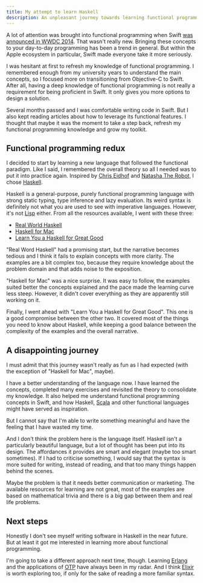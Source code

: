 ```yaml
---
title: My attempt to learn Haskell
description: An unpleasant journey towards learning functional programming through Haskell
---
```

A lot of attention was brought into functional programming when Swift [was announced in WWDC 2014](https://developer.apple.com/videos/play/wwdc2014/101/). That wasn't really new. Bringing these concepts to your day-to-day programming has been a trend in general. But within the Apple ecosystem in particular, Swift made everyone take it more seriously.

<!--more-->

I was hesitant at first to refresh my knowledge of functional programming. I remembered enough from my university years to understand the main concepts, so I focused more on transitioning from Objective-C to Swift. After all, having a deep knowledge of functional programming is not really a requirement for being proficient in Swift. It only gives you more options to design a solution.

Several months passed and I was comfortable writing code in Swift. But I also kept reading articles about how to leverage its functional features. I thought that maybe it was the moment to take a step back, refresh my functional programming knowledge and grow my toolkit.

## Functional programming redux
I decided to start by learning a new language that followed the functional paradigm. Like I said, I remembered the overall theory so all I needed was to put it into practice again. Inspired by [Chris Eidhof](http://www.twitter.com/chriseidhof/) and [Natasha The Robot](https://twitter.com/NatashaTheRobot), I chose [Haskell](https://www.haskell.org).

Haskell is a general-purpose, purely functional programming language with strong static typing, type inference and lazy evaluation. Its weird syntax is definitely not what you are used to see with imperative languages. However, it's not [Lisp](https://en.wikipedia.org/wiki/Lisp_(programming_language)) either. From all the resources available, I went with these three:

* [Real World Haskell](http://book.realworldhaskell.org)
* [Haskell for Mac](http://learn.hfm.io)
* [Learn You a Haskell for Great Good](http://learnyouahaskell.com)

"Real Word Haskell" had a promising start, but the narrative becomes tedious and I think it fails to explain concepts with more clarity. The examples are a bit complex too, because they require knowledge about the problem domain and that adds noise to the exposition.

"Haskell for Mac" was a nice surprise. It was easy to follow, the examples suited better the concepts explained and the pace made the learning curve less steep. However, it didn't cover everything as they are apparently still working on it.

Finally, I went ahead with "Learn You a Haskell for Great Good". This one is a good compromise between the other two. It covered most of the things you need to know about Haskell, while keeping a good balance between the complexity of the examples and the overall narrative.


## A disappointing journey
I must admit that this journey wasn't really as fun as I had expected (with the exception of "Haskell for Mac", maybe).

I have a better understanding of the language now. I have learned the concepts, completed many exercises and revisited the theory to consolidate my knowledge. It also helped me understand functional programming concepts in Swift, and how Haskell, [Scala](http://www.scala-lang.org) and other functional languages might have served as inspiration.

But I cannot say that I'm able to write something meaningful and have the feeling that I have wasted my time.

And I don't think the problem here is the language itself. Haskell isn't a particularly beautiful language, but a lot of thought has been put into its design. The affordances it provides are smart and elegant (maybe too smart sometimes). If I had to criticise something, I would say that the syntax is more suited for writing, instead of reading, and that too many things happen behind the scenes.

Maybe the problem is that it needs better communication or marketing. The available resources for learning are not great, most of the examples are based on mathematical trivia and there is a big gap between them and real life problems.

## Next steps
Honestly I don't see myself writing software in Haskell in the near future. But at least it got me interested in learning more about functional programming.

I'm going to take a different approach next time, though. Learning [Erlang](http://www.erlang.org) and the applications of [OTP](https://en.wikipedia.org/wiki/Open_Telecom_Platform) have always been in my radar. And I think [Elixir](http://elixir-lang.org) is worth exploring too, if only for the sake of reading a more familiar syntax.
